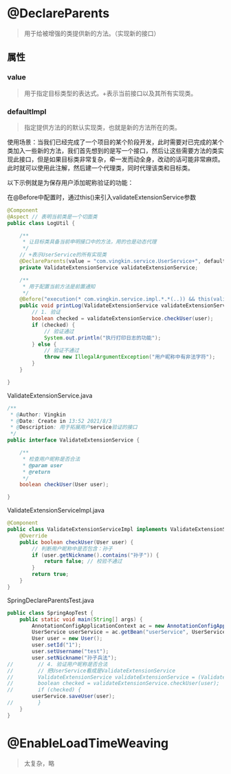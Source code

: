# @DeclareParents

> 用于给被增强的类提供新的方法。（实现新的接口）

## 属性

### value

> 用于指定目标类型的表达式。+表示当前接口以及其所有实现类。

### defaultImpl

> 指定提供方法的的默认实现类，也就是新的方法所在的类。

使用场景：当我们已经完成了一个项目的某个阶段开发，此时需要对已完成的某个类加入一些新的方法，我们首先想到的是写一个接口，然后让这些需要方法的类实现此接口，但是如果目标类非常复杂，牵一发而动全身，改动的话可能非常麻烦。此时就可以使用此注解，然后建一个代理类，同时代理该类和目标类。

以下示例就是为保存用户添加昵称验证的功能：

在@Before中配置时，通过this()来引入validateExtensionService参数

```java
@Component
@Aspect // 表明当前类是一个切面类
public class LogUtil {

    /**
     * 让目标类具备当前申明接口中的方法，用的也是动态代理
     */
    // +表示UserService的所有实现类
    @DeclareParents(value = "com.vingkin.service.UserService+", defaultImpl = ValidateExtensionServiceImpl.class)
    private ValidateExtensionService validateExtensionService;

    /**
     * 用于配置当前方法是前置通知
     */
    @Before("execution(* com.vingkin.service.impl.*.*(..)) && this(validateExtensionService) && args(user)")
    public void printLog(ValidateExtensionService validateExtensionService, User user) {
        // 1. 验证
        boolean checked = validateExtensionService.checkUser(user);
        if (checked) {
            // 验证通过
            System.out.println("执行打印日志的功能");
        } else {
            // 验证不通过
            throw new IllegalArgumentException("用户昵称中有非法字符");
        }
    }

}
```

ValidateExtensionService.java

```java
/**
 * @Author: Vingkin
 * @Date: Create in 13:52 2021/8/3
 * @Description: 用于拓展用户service验证的接口
 */
public interface ValidateExtensionService {

    /**
     * 检查用户昵称是否合法
     * @param user
     * @return
     */
    boolean checkUser(User user);

}
```

ValidateExtensionServiceImpl.java

```java
@Component
public class ValidateExtensionServiceImpl implements ValidateExtensionService {
    @Override
    public boolean checkUser(User user) {
        // 判断用户昵称中是否包含：孙子
        if (user.getNickname().contains("孙子")) {
            return false; // 校验不通过
        }
        return true;
    }
}
```

SpringDeclareParentsTest.java

```java
public class SpringAopTest {
    public static void main(String[] args) {
        AnnotationConfigApplicationContext ac = new AnnotationConfigApplicationContext("config");
        UserService userService = ac.getBean("userService", UserService.class);
        User user = new User();
        user.setId("1");
        user.setUsername("test");
        user.setNickname("孙子兵法");
//        // 4. 验证用户昵称是否合法
//        // 把UserService看成是ValidateExtensionService
//        ValidateExtensionService validateExtensionService = (ValidateExtensionService) userService;
//        boolean checked = validateExtensionService.checkUser(user);
//        if (checked) {
        userService.saveUser(user);
//        }
    }
}
```

# @EnableLoadTimeWeaving

> 太复杂，略

